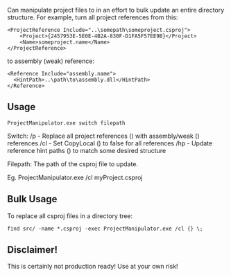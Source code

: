 Can manipulate project files to in an effort to bulk update an entire directory structure. For example, turn all project references from this:

	<ProjectReference Include="..\somepath\someproject.csproj">
		<Project>{2457953E-5E0E-4B2A-830F-D1FA5F57EE9B}</Project>
		<Name>someproject.name</Name>
	</ProjectReference>

to assembly (weak) reference:

    <Reference Include="assembly.name">
      <HintPath>..\path\to\assembly.dll</HintPath>
    </Reference>

Usage
----------------------

	ProjectManipulator.exe switch filepath

Switch:
/p - Replace all project references (<ProjectReference>) with assembly/weak (<Reference>) references
/cl - Set CopyLocal (<private>) to false for all references
/hp - Update reference hint paths (<HintPath>) to match some desired structure

Filepath:
The path of the csproj file to update.

Eg.
	ProjectManipulator.exe /cl myProject.csproj

Bulk Usage
----------------------

To replace all csproj files in a directory tree:

	find src/ -name *.csproj -exec ProjectManipulator.exe /cl {} \;
	
Disclaimer!
----------------------

This is certainly not production ready! Use at your own risk!